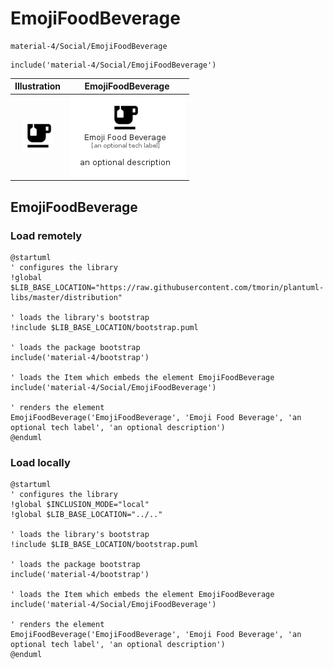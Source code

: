 # EmojiFoodBeverage


```text
material-4/Social/EmojiFoodBeverage
```

```text
include('material-4/Social/EmojiFoodBeverage')
```



| Illustration | EmojiFoodBeverage |
| :---: | :---: |
| ![illustration for Illustration](../../material-4/Social/EmojiFoodBeverage.png) | ![illustration for EmojiFoodBeverage](../../material-4/Social/EmojiFoodBeverage.Local.png) |




## EmojiFoodBeverage

### Load remotely
```plantuml
@startuml
' configures the library
!global $LIB_BASE_LOCATION="https://raw.githubusercontent.com/tmorin/plantuml-libs/master/distribution"

' loads the library's bootstrap
!include $LIB_BASE_LOCATION/bootstrap.puml

' loads the package bootstrap
include('material-4/bootstrap')

' loads the Item which embeds the element EmojiFoodBeverage
include('material-4/Social/EmojiFoodBeverage')

' renders the element
EmojiFoodBeverage('EmojiFoodBeverage', 'Emoji Food Beverage', 'an optional tech label', 'an optional description')
@enduml
```

### Load locally
```plantuml
@startuml
' configures the library
!global $INCLUSION_MODE="local"
!global $LIB_BASE_LOCATION="../.."

' loads the library's bootstrap
!include $LIB_BASE_LOCATION/bootstrap.puml

' loads the package bootstrap
include('material-4/bootstrap')

' loads the Item which embeds the element EmojiFoodBeverage
include('material-4/Social/EmojiFoodBeverage')

' renders the element
EmojiFoodBeverage('EmojiFoodBeverage', 'Emoji Food Beverage', 'an optional tech label', 'an optional description')
@enduml
```

